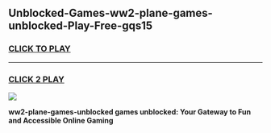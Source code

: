 
## Unblocked-Games-ww2-plane-games-unblocked-Play-Free-gqs15
<h3>
<a href="https://premium76.site?title=ww2-plane-games-unblocked&ref=10A">CLICK TO PLAY</a></h3>
<hr>

<h3>
<a href="https://premium76.site?title=ww2-plane-games-unblocked&ref=10A">CLICK 2 PLAY</a>
  
</h3>

<a href="https://premium76.site?title=ww2-plane-games-unblocked&ref=10A"><img src="https://clearcache.store/games.png"></a>


**ww2-plane-games-unblocked games unblocked: Your Gateway to Fun and Accessible Online Gaming**
